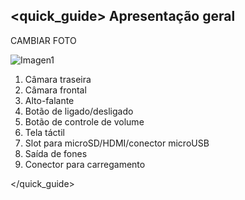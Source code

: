 ## <quick_guide> Apresentação geral

CAMBIAR FOTO

![Imagen1](http://static.energysistem.com/images/manuals/39986/539803b427bc0.jpg)
1. Câmara traseira
2. Câmara frontal
3. Alto-falante
4. Botão de ligado/desligado
5. Botão de controle de volume
6. Tela táctil
7. Slot para microSD/HDMI/conector microUSB
8. Saída de fones
9. Conector para carregamento

</quick_guide>
